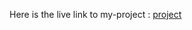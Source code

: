 Here is the live link to my-project : [project](https://mansi-24082006.github.io/fmentorE-commerce-page/)
